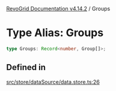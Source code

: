 [RevoGrid Documentation v4.14.2](README.md) / Groups

# Type Alias: Groups

```ts
type Groups: Record<number, Group[]>;
```

## Defined in

[src/store/dataSource/data.store.ts:26](https://github.com/revolist/revogrid/blob/29f379095274a66a187c28b49fe0e1fb4170d3ea/src/store/dataSource/data.store.ts#L26)

